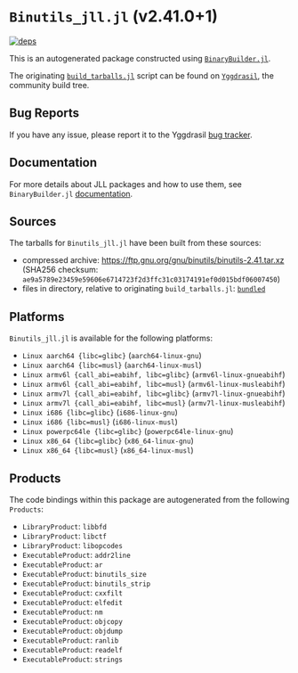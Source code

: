 # `Binutils_jll.jl` (v2.41.0+1)

[![deps](https://juliahub.com/docs/Binutils_jll/deps.svg)](https://juliahub.com/ui/Packages/Binutils_jll/sZE7U?page=2)

This is an autogenerated package constructed using [`BinaryBuilder.jl`](https://github.com/JuliaPackaging/BinaryBuilder.jl).

The originating [`build_tarballs.jl`](https://github.com/JuliaPackaging/Yggdrasil/blob/ab7c8af6f461cb12aa63d4b80174cef6cacfab28/B/Binutils/build_tarballs.jl) script can be found on [`Yggdrasil`](https://github.com/JuliaPackaging/Yggdrasil/), the community build tree.

## Bug Reports

If you have any issue, please report it to the Yggdrasil [bug tracker](https://github.com/JuliaPackaging/Yggdrasil/issues).

## Documentation

For more details about JLL packages and how to use them, see `BinaryBuilder.jl` [documentation](https://docs.binarybuilder.org/stable/jll/).

## Sources

The tarballs for `Binutils_jll.jl` have been built from these sources:

* compressed archive: https://ftp.gnu.org/gnu/binutils/binutils-2.41.tar.xz (SHA256 checksum: `ae9a5789e23459e59606e6714723f2d3ffc31c03174191ef0d015bdf06007450`)
* files in directory, relative to originating `build_tarballs.jl`: [`bundled`](https://github.com/JuliaPackaging/Yggdrasil/tree/ab7c8af6f461cb12aa63d4b80174cef6cacfab28/B/Binutils/bundled)

## Platforms

`Binutils_jll.jl` is available for the following platforms:

* `Linux aarch64 {libc=glibc}` (`aarch64-linux-gnu`)
* `Linux aarch64 {libc=musl}` (`aarch64-linux-musl`)
* `Linux armv6l {call_abi=eabihf, libc=glibc}` (`armv6l-linux-gnueabihf`)
* `Linux armv6l {call_abi=eabihf, libc=musl}` (`armv6l-linux-musleabihf`)
* `Linux armv7l {call_abi=eabihf, libc=glibc}` (`armv7l-linux-gnueabihf`)
* `Linux armv7l {call_abi=eabihf, libc=musl}` (`armv7l-linux-musleabihf`)
* `Linux i686 {libc=glibc}` (`i686-linux-gnu`)
* `Linux i686 {libc=musl}` (`i686-linux-musl`)
* `Linux powerpc64le {libc=glibc}` (`powerpc64le-linux-gnu`)
* `Linux x86_64 {libc=glibc}` (`x86_64-linux-gnu`)
* `Linux x86_64 {libc=musl}` (`x86_64-linux-musl`)

## Products

The code bindings within this package are autogenerated from the following `Products`:

* `LibraryProduct`: `libbfd`
* `LibraryProduct`: `libctf`
* `LibraryProduct`: `libopcodes`
* `ExecutableProduct`: `addr2line`
* `ExecutableProduct`: `ar`
* `ExecutableProduct`: `binutils_size`
* `ExecutableProduct`: `binutils_strip`
* `ExecutableProduct`: `cxxfilt`
* `ExecutableProduct`: `elfedit`
* `ExecutableProduct`: `nm`
* `ExecutableProduct`: `objcopy`
* `ExecutableProduct`: `objdump`
* `ExecutableProduct`: `ranlib`
* `ExecutableProduct`: `readelf`
* `ExecutableProduct`: `strings`
